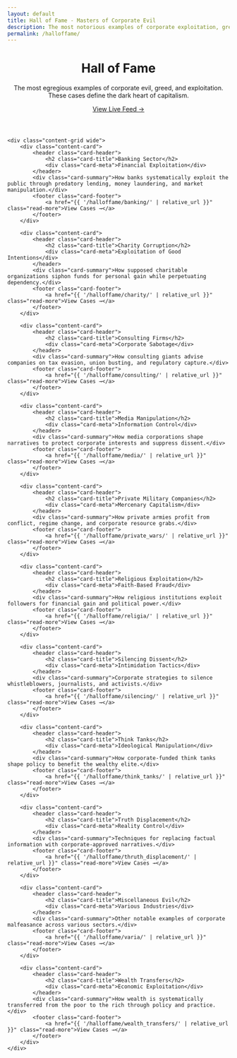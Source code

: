 ```yaml
---
layout: default
title: Hall of Fame - Masters of Corporate Evil
description: The most notorious examples of corporate exploitation, greed, and systematic human suffering
permalink: /halloffame/
---
```


<link rel="stylesheet" href="{{ '/assets/css/index-pages.css' | relative_url }}">

<div class="index-page">
    <header class="page-header">
        <h1>Hall of Fame</h1>
        <p class="page-description">The most egregious examples of corporate evil, greed, and exploitation. These cases define the dark heart of capitalism.</p>
        <div class="page-actions">
            <a href="{{ '/halloffame-feed.html' | relative_url }}" class="action-link">View Live Feed →</a>
        </div>
    </header>

    <div class="content-grid wide">
        <div class="content-card">
            <header class="card-header">
                <h2 class="card-title">Banking Sector</h2>
                <div class="card-meta">Financial Exploitation</div>
            </header>
            <div class="card-summary">How banks systematically exploit the public through predatory lending, money laundering, and market manipulation.</div>
            <footer class="card-footer">
                <a href="{{ '/halloffame/banking/' | relative_url }}" class="read-more">View Cases →</a>
            </footer>
        </div>

        <div class="content-card">
            <header class="card-header">
                <h2 class="card-title">Charity Corruption</h2>
                <div class="card-meta">Exploitation of Good Intentions</div>
            </header>
            <div class="card-summary">How supposed charitable organizations siphon funds for personal gain while perpetuating dependency.</div>
            <footer class="card-footer">
                <a href="{{ '/halloffame/charity/' | relative_url }}" class="read-more">View Cases →</a>
            </footer>
        </div>

        <div class="content-card">
            <header class="card-header">
                <h2 class="card-title">Consulting Firms</h2>
                <div class="card-meta">Corporate Sabotage</div>
            </header>
            <div class="card-summary">How consulting giants advise companies on tax evasion, union busting, and regulatory capture.</div>
            <footer class="card-footer">
                <a href="{{ '/halloffame/consulting/' | relative_url }}" class="read-more">View Cases →</a>
            </footer>
        </div>

        <div class="content-card">
            <header class="card-header">
                <h2 class="card-title">Media Manipulation</h2>
                <div class="card-meta">Information Control</div>
            </header>
            <div class="card-summary">How media corporations shape narratives to protect corporate interests and suppress dissent.</div>
            <footer class="card-footer">
                <a href="{{ '/halloffame/media/' | relative_url }}" class="read-more">View Cases →</a>
            </footer>
        </div>

        <div class="content-card">
            <header class="card-header">
                <h2 class="card-title">Private Military Companies</h2>
                <div class="card-meta">Mercenary Capitalism</div>
            </header>
            <div class="card-summary">How private armies profit from conflict, regime change, and corporate resource grabs.</div>
            <footer class="card-footer">
                <a href="{{ '/halloffame/private_wars/' | relative_url }}" class="read-more">View Cases →</a>
            </footer>
        </div>

        <div class="content-card">
            <header class="card-header">
                <h2 class="card-title">Religious Exploitation</h2>
                <div class="card-meta">Faith-Based Fraud</div>
            </header>
            <div class="card-summary">How religious institutions exploit followers for financial gain and political power.</div>
            <footer class="card-footer">
                <a href="{{ '/halloffame/religia/' | relative_url }}" class="read-more">View Cases →</a>
            </footer>
        </div>

        <div class="content-card">
            <header class="card-header">
                <h2 class="card-title">Silencing Dissent</h2>
                <div class="card-meta">Intimidation Tactics</div>
            </header>
            <div class="card-summary">Corporate strategies to silence whistleblowers, journalists, and activists.</div>
            <footer class="card-footer">
                <a href="{{ '/halloffame/silencing/' | relative_url }}" class="read-more">View Cases →</a>
            </footer>
        </div>

        <div class="content-card">
            <header class="card-header">
                <h2 class="card-title">Think Tanks</h2>
                <div class="card-meta">Ideological Manipulation</div>
            </header>
            <div class="card-summary">How corporate-funded think tanks shape policy to benefit the wealthy elite.</div>
            <footer class="card-footer">
                <a href="{{ '/halloffame/think_tanks/' | relative_url }}" class="read-more">View Cases →</a>
            </footer>
        </div>

        <div class="content-card">
            <header class="card-header">
                <h2 class="card-title">Truth Displacement</h2>
                <div class="card-meta">Reality Control</div>
            </header>
            <div class="card-summary">Techniques for replacing factual information with corporate-approved narratives.</div>
            <footer class="card-footer">
                <a href="{{ '/halloffame/thruth_displacement/' | relative_url }}" class="read-more">View Cases →</a>
            </footer>
        </div>

        <div class="content-card">
            <header class="card-header">
                <h2 class="card-title">Miscellaneous Evil</h2>
                <div class="card-meta">Various Industries</div>
            </header>
            <div class="card-summary">Other notable examples of corporate malfeasance across various sectors.</div>
            <footer class="card-footer">
                <a href="{{ '/halloffame/varia/' | relative_url }}" class="read-more">View Cases →</a>
            </footer>
        </div>

        <div class="content-card">
            <header class="card-header">
                <h2 class="card-title">Wealth Transfers</h2>
                <div class="card-meta">Economic Exploitation</div>
            </header>
            <div class="card-summary">How wealth is systematically transferred from the poor to the rich through policy and practice.</div>
            <footer class="card-footer">
                <a href="{{ '/halloffame/wealth_transfers/' | relative_url }}" class="read-more">View Cases →</a>
            </footer>
        </div>
    </div>
</div>
